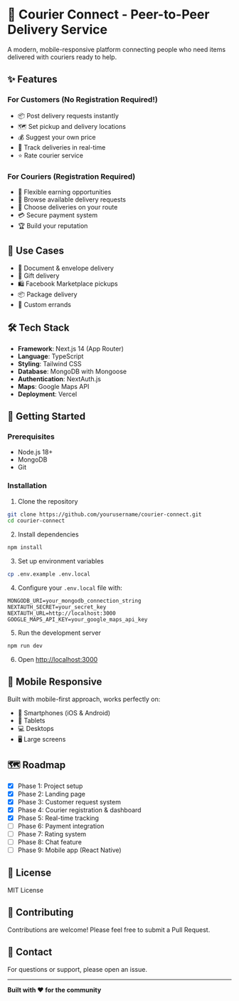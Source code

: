 # 🚀 Courier Connect - Peer-to-Peer Delivery Service

A modern, mobile-responsive platform connecting people who need items delivered with couriers ready to help.

## ✨ Features

### For Customers (No Registration Required!)
- 📦 Post delivery requests instantly
- 🗺️ Set pickup and delivery locations
- 💰 Suggest your own price
- 📱 Track deliveries in real-time
- ⭐ Rate courier service

### For Couriers (Registration Required)
- 💼 Flexible earning opportunities
- 🎯 Browse available delivery requests
- 📍 Choose deliveries on your route
- 💳 Secure payment system
- 🏆 Build your reputation

## 🎯 Use Cases
- 📨 Document & envelope delivery
- 🎁 Gift delivery
- 🛍️ Facebook Marketplace pickups
- 📦 Package delivery
- 🏃 Custom errands

## 🛠 Tech Stack
- **Framework**: Next.js 14 (App Router)
- **Language**: TypeScript
- **Styling**: Tailwind CSS
- **Database**: MongoDB with Mongoose
- **Authentication**: NextAuth.js
- **Maps**: Google Maps API
- **Deployment**: Vercel

## 🚀 Getting Started

### Prerequisites
- Node.js 18+
- MongoDB
- Git

### Installation

1. Clone the repository
```bash
git clone https://github.com/yourusername/courier-connect.git
cd courier-connect
```

2. Install dependencies
```bash
npm install
```

3. Set up environment variables
```bash
cp .env.example .env.local
```

4. Configure your `.env.local` file with:
```
MONGODB_URI=your_mongodb_connection_string
NEXTAUTH_SECRET=your_secret_key
NEXTAUTH_URL=http://localhost:3000
GOOGLE_MAPS_API_KEY=your_google_maps_api_key
```

5. Run the development server
```bash
npm run dev
```

6. Open [http://localhost:3000](http://localhost:3000)

## 📱 Mobile Responsive
Built with mobile-first approach, works perfectly on:
- 📱 Smartphones (iOS & Android)
- 📱 Tablets
- 💻 Desktops
- 🖥️ Large screens

## 🗺️ Roadmap

- [x] Phase 1: Project setup
- [x] Phase 2: Landing page
- [x] Phase 3: Customer request system
- [x] Phase 4: Courier registration & dashboard
- [x] Phase 5: Real-time tracking
- [ ] Phase 6: Payment integration
- [ ] Phase 7: Rating system
- [ ] Phase 8: Chat feature
- [ ] Phase 9: Mobile app (React Native)

## 📄 License
MIT License

## 👥 Contributing
Contributions are welcome! Please feel free to submit a Pull Request.

## 📧 Contact
For questions or support, please open an issue.

---

**Built with ❤️ for the community**
